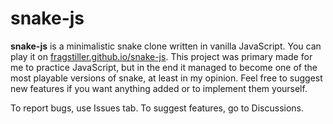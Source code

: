 # snake-js

**snake-js** is a minimalistic snake clone written in vanilla JavaScript. You can play it on [fragstiller.github.io/snake-js](https://fragstiller.github.io/snake-js/). This project was primary made for me to practice JavaScript, but in the end it managed to become one of the most playable versions of snake, at least in my opinion. Feel free to suggest new features if you want anything added or to implement them yourself.

To report bugs, use Issues tab. To suggest features, go to Discussions.